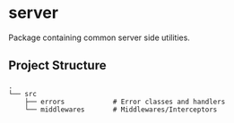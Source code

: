 # server

Package containing common server side utilities.

## Project Structure

```plaintext
.
└── src
    ├── errors            # Error classes and handlers
    └── middlewares       # Middlewares/Interceptors
```
